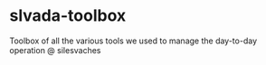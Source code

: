 # slvada-toolbox
Toolbox of all the various tools we used to manage the day-to-day operation @ silesvaches
